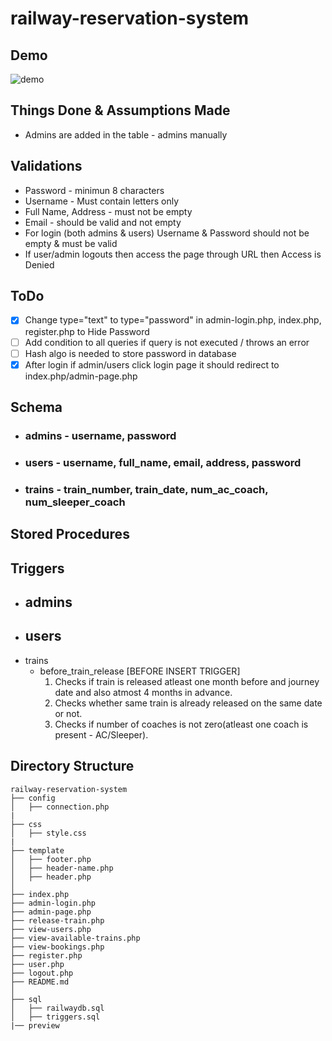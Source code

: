 # railway-reservation-system

## Demo

![demo](https://github.com/pranjalibajpai/railway-reservation-system/blob/master/preview/demo1.gif)

## Things Done & Assumptions Made
- Admins are added in the table - admins manually

## Validations
- Password - minimun 8 characters
- Username - Must contain letters only
- Full Name, Address - must not be empty
- Email - should be valid and not empty
- For login (both admins & users) Username & Password should not be empty & must be valid
- If user/admin logouts then access the page through URL then Access is Denied

## ToDo
- [x] Change type="text" to type="password" in admin-login.php, index.php, register.php to Hide Password
- [ ] Add condition to all queries if query is not executed / throws an error
- [ ] Hash algo is needed to store password in database
- [x] After login if admin/users click login page it should redirect to index.php/admin-page.php 

## Schema

- ### admins - username, password
- ### users - username, full_name, email, address, password
- ### trains - train_number, train_date, num_ac_coach, num_sleeper_coach

## Stored Procedures

## Triggers
- admins
    - 
- users
    - 
- trains
    - before_train_release [BEFORE INSERT TRIGGER]
        1. Checks if train is released atleast one month before and journey date and also atmost 4 months in advance.
        2. Checks whether same train is already released on the same date or not.
        3. Checks if number of coaches is not zero(atleast one coach is present - AC/Sleeper).
 

## Directory Structure

```
railway-reservation-system
├── config
│   ├── connection.php
|
├── css
│   ├── style.css
|
├── template
│   ├── footer.php
│   ├── header-name.php
│   ├── header.php
│  
├── index.php
├── admin-login.php
├── admin-page.php
├── release-train.php
├── view-users.php
├── view-available-trains.php
├── view-bookings.php
├── register.php
├── user.php
├── logout.php
├── README.md
│  
├── sql
│   ├── railwaydb.sql
│   ├── triggers.sql
|── preview


```
